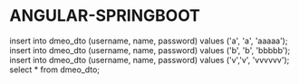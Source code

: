 # ANGULAR-SPRINGBOOT

insert into dmeo_dto (username, name, password) values ('a', 'a', 'aaaaa');
insert into dmeo_dto (username, name, password) values ('b', 'b', 'bbbbb');
insert into dmeo_dto (username, name, password) values ('v','v', 'vvvvvv');
select * from dmeo_dto;
